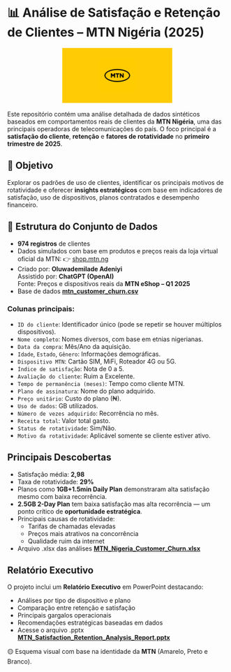 # 📊 Análise de Satisfação e Retenção de Clientes – MTN Nigéria (2025)

<div align='center'>
  <img src="https://github.com/WillianMonteiro23/projetos-excel/blob/master/projeto-03/logoMTN.png" width="50%"/>
</div>


Este repositório contém uma análise detalhada de dados sintéticos baseados em comportamentos reais de clientes da **MTN Nigéria**, uma das principais operadoras de telecomunicações do país. O foco principal é a **satisfação do cliente**, **retenção** e **fatores de rotatividade** no **primeiro trimestre de 2025**.


## 🧠 Objetivo

Explorar os padrões de uso de clientes, identificar os principais motivos de rotatividade e oferecer **insights estratégicos** com base em indicadores de satisfação, uso de dispositivos, planos contratados e desempenho financeiro.


## 📂 Estrutura do Conjunto de Dados

- **974 registros** de clientes
- Dados simulados com base em produtos e preços reais da loja virtual oficial da MTN:
  👉 [shop.mtn.ng](https://shop.mtn.ng/)
- Criado por: **Oluwademilade Adeniyi**  
  Assistido por: **ChatGPT (OpenAI)**  
  Fonte: Preços e dispositivos reais da **MTN eShop – Q1 2025**
- Base de dados [**mtn_customer_churn.csv**](https://github.com/WillianMonteiro23/projetos-excel/blob/master/projeto-03/mtn_customer_churn.csv)

###  Colunas principais:

- `ID do cliente`: Identificador único (pode se repetir se houver múltiplos dispositivos).
- `Nome completo`: Nomes diversos, com base em etnias nigerianas.
- `Data da compra`: Mês/Ano da aquisição.
- `Idade`, `Estado`, `Gênero`: Informações demográficas.
- `Dispositivo MTN`: Cartão SIM, MiFi, Roteador 4G ou 5G.
- `Índice de satisfação`: Nota de 0 a 5.
- `Avaliação do cliente`: Ruim a Excelente.
- `Tempo de permanência (meses)`: Tempo como cliente MTN.
- `Plano de assinatura`: Nome do plano adquirido.
- `Preço unitário`: Custo do plano (₦).
- `Uso de dados`: GB utilizados.
- `Número de vezes adquirido`: Recorrência no mês.
- `Receita total`: Valor total gasto.
- `Status de rotatividade`: Sim/Não.
- `Motivo da rotatividade`: Aplicável somente se cliente estiver ativo.

##  Principais Descobertas

- Satisfação média: **2,98**
- Taxa de rotatividade: **29%**
- Planos como **1GB+1.5min Daily Plan** demonstraram alta satisfação mesmo com baixa recorrência.
- **2.5GB 2-Day Plan** tem baixa satisfação mas alta recorrência — um ponto crítico de **oportunidade estratégica**.
- Principais causas de rotatividade:
  - Tarifas de chamadas elevadas
  - Preços mais atrativos na concorrência
  - Qualidade ruim da internet
- Arquivo .xlsx das análises [**MTN_Nigeria_Customer_Churn.xlsx**](https://github.com/WillianMonteiro23/projetos-excel/blob/master/projeto-03/MTN_Nigeria_Customer_Churn.xlsx)

##  Relatório Executivo

O projeto inclui um **Relatório Executivo** em PowerPoint destacando:
- Análises por tipo de dispositivo e plano
- Comparação entre retenção e satisfação
- Principais gargalos operacionais
- Recomendações estratégicas baseadas em dados
- Acesse o arquivo .pptx [**MTN_Satisfaction_Retention_Analysis_Report.pptx**](https://github.com/WillianMonteiro23/projetos-excel/blob/master/projeto-03/MTN_Satisfaction_Retention_Analysis_Report.pptx)

🟡 Esquema visual com base na identidade da **MTN** (Amarelo, Preto e Branco).


